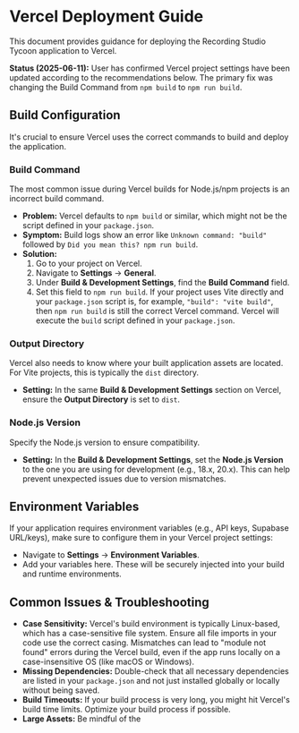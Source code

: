 # Vercel Deployment Guide

This document provides guidance for deploying the Recording Studio Tycoon application to Vercel.

**Status (2025-06-11):** User has confirmed Vercel project settings have been updated according to the recommendations below. The primary fix was changing the Build Command from `npm build` to `npm run build`.

## Build Configuration

It's crucial to ensure Vercel uses the correct commands to build and deploy the application.

### Build Command

The most common issue during Vercel builds for Node.js/npm projects is an incorrect build command.

*   **Problem:** Vercel defaults to `npm build` or similar, which might not be the script defined in your `package.json`.
*   **Symptom:** Build logs show an error like `Unknown command: "build"` followed by `Did you mean this? npm run build`.
*   **Solution:**
    1.  Go to your project on Vercel.
    2.  Navigate to **Settings** -> **General**.
    3.  Under **Build & Development Settings**, find the **Build Command** field.
    4.  Set this field to `npm run build`. If your project uses Vite directly and your `package.json` script is, for example, `"build": "vite build"`, then `npm run build` is still the correct Vercel command. Vercel will execute the `build` script defined in your `package.json`.

### Output Directory

Vercel also needs to know where your built application assets are located. For Vite projects, this is typically the `dist` directory.

*   **Setting:** In the same **Build & Development Settings** section on Vercel, ensure the **Output Directory** is set to `dist`.

### Node.js Version

Specify the Node.js version to ensure compatibility.

*   **Setting:** In the **Build & Development Settings**, set the **Node.js Version** to the one you are using for development (e.g., 18.x, 20.x). This can help prevent unexpected issues due to version mismatches.

## Environment Variables

If your application requires environment variables (e.g., API keys, Supabase URL/keys), make sure to configure them in your Vercel project settings:

*   Navigate to **Settings** -> **Environment Variables**.
*   Add your variables here. These will be securely injected into your build and runtime environments.

## Common Issues & Troubleshooting

*   **Case Sensitivity:** Vercel's build environment is typically Linux-based, which has a case-sensitive file system. Ensure all file imports in your code use the correct casing. Mismatches can lead to "module not found" errors during the Vercel build, even if the app runs locally on a case-insensitive OS (like macOS or Windows).
*   **Missing Dependencies:** Double-check that all necessary dependencies are listed in your `package.json` and not just installed globally or locally without being saved.
*   **Build Timeouts:** If your build process is very long, you might hit Vercel's build time limits. Optimize your build process if possible.
*   **Large Assets:** Be mindful of the

